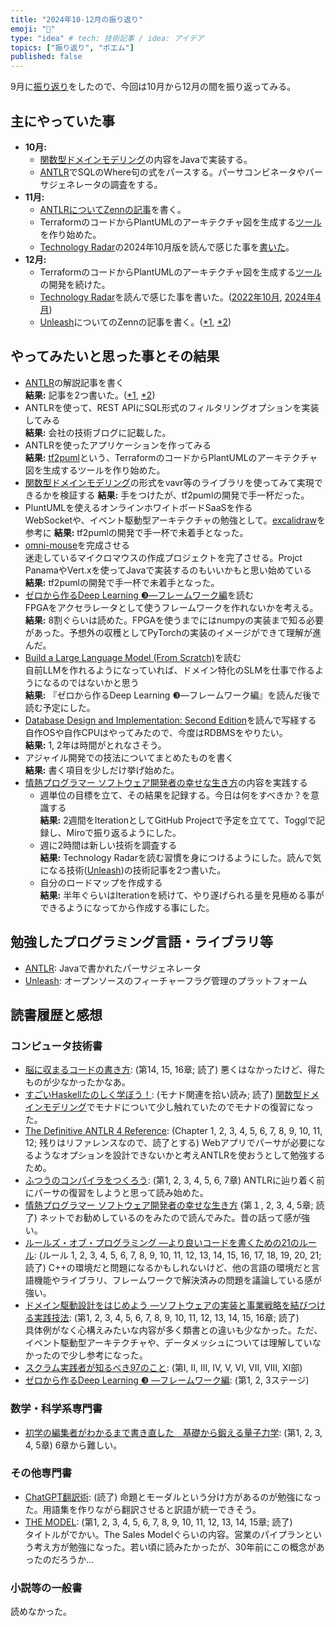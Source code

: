 ```yaml
---
title: "2024年10-12月の振り返り"
emoji: "🌊"
type: "idea" # tech: 技術記事 / idea: アイデア
topics: ["振り返り", "ポエム"]
published: false
---
```

9月に[振り返り](./926-2024-3q-retorspective)をしたので、今回は10月から12月の間を振り返ってみる。

## 主にやっていた事

* **10月:** 
  * [関数型ドメインモデリング](https://amzn.to/3BRjrqq)の内容をJavaで実装する。
  * [ANTLR](https://www.antlr.org/)でSQLのWhere句の式をパースする。パーサコンビネータやパーサジェネレータの調査をする。
* **11月:** 
  * [ANTLRについてZennの記事](https://zenn.dev/thorie/articles/548pro-antlr-setup)を書く。
  * TerraformのコードからPlantUMLのアーキテクチャ図を生成する[ツール](https://github.com/horie-t/tf2puml)を作り始めた。
  * [Technology Radar](https://www.thoughtworks.com/radar)の2024年10月版を読んで感じた事を[書いた](https://zenn.dev/thorie/articles/548cs-tech-radar-2024-10)。
* **12月:**  
  * TerraformのコードからPlantUMLのアーキテクチャ図を生成する[ツール](https://github.com/horie-t/tf2puml)の開発を続けた。
  * [Technology Radar](https://www.thoughtworks.com/radar)を読んで感じた事を書いた。([2022年10月](https://zenn.dev/thorie/articles/548cs-tech-radar-2022-10), [2024年4月](https://zenn.dev/thorie/articles/548cs-tech-radar-2024-04))
  * [Unleash](https://www.getunleash.io/)についてのZennの記事を書く。([*1](https://zenn.dev/thorie/articles/548se-unleash), [*2](https://zenn.dev/thorie/articles/548se-unleash-front))

## やってみたいと思った事とその結果

* [ANTLR](https://www.antlr.org/)の解説記事を書く  
  **結果:** 記事を2つ書いた。([*1](https://zenn.dev/thorie/articles/548pro-antlr-setup), [*2](https://zenn.dev/thorie/articles/548pro-antlr-arithmetic))
* ANTLRを使って、REST APIにSQL形式のフィルタリングオプションを実装してみる  
  **結果:** 会社の技術ブログに記載した。
* ANTLRを使ったアプリケーションを作ってみる  
  **結果:** [tf2puml](https://github.com/horie-t/tf2puml)という、TerraformのコードからPlantUMLのアーキテクチャ図を生成するツールを作り始めた。
* [関数型ドメインモデリング](https://amzn.to/3BRjrqq)の形式をvavr等のライブラリを使ってみて実現できるかを検証する
  **結果:** 手をつけたが、tf2pumlの開発で手一杯だった。
* PluntUMLを使えるオンラインホワイトボードSaaSを作る  
  WebSocketや、イベント駆動型アーキテクチャの勉強として。[excalidraw](https://github.com/excalidraw/excalidraw)を参考に
  **結果:** tf2pumlの開発で手一杯で未着手となった。
* [omni-mouse](https://github.com/horie-t/omni-mouse)を完成させる  
  迷走しているマイクロマウスの作成プロジェクトを完了させる。Projct PanamaやVert.xを使ってJavaで実装するのもいいかもと思い始めている  
  **結果:** tf2pumlの開発で手一杯で未着手となった。
* [ゼロから作るDeep Learning ❸―フレームワーク編](https://amzn.to/4fmqrdg)を読む  
  FPGAをアクセラレータとして使うフレームワークを作れないかを考える。  
  **結果:** 8割ぐらいは読めた。FPGAを使うまでにはnumpyの実装まで知る必要があった。予想外の収穫としてPyTorchの実装のイメージができて理解が進んだ。
* [Build a Large Language Model (From Scratch)](https://amzn.to/4fqXgpv)を読む  
  自前LLMを作れるようになっていれば、ドメイン特化のSLMを仕事で作るようになるのではないかと思う  
  **結果:** 『ゼロから作るDeep Learning ❸―フレームワーク編』を読んだ後で読む予定にした。
* [Database Design and Implementation: Second Edition](https://amzn.to/3C5Npal)を読んで写経する  
  自作OSや自作CPUはやってみたので、今度はRDBMSをやりたい。  
  **結果:** 1, 2年は時間がとれなさそう。
* アジャイル開発での技法についてまとめたものを書く  
  **結果:** 書く項目を少しだけ挙げ始めた。
* [情熱プログラマー ソフトウェア開発者の幸せな生き方](https://amzn.to/4hoOcTO)の内容を実践する
  * 週単位の目標を立て、その結果を記録する。今日は何をすべきか？を意識する  
    **結果:** 2週間をIterationとしてGitHub Projectで予定を立てて、Togglで記録し、Miroで振り返るようにした。
  * 週に2時間は新しい技術を調査する  
    **結果:** Technology Radarを読む習慣を身につけるようにした。読んで気になる技術([Unleash](https://www.getunleash.io/))の技術記事を2つ書いた。
  * 自分のロードマップを作成する  
    **結果:** 半年ぐらいはIterationを続けて、やり遂げられる量を見極める事ができるようになってから作成する事にした。

## 勉強したプログラミング言語・ライブラリ等

* [ANTLR](https://www.antlr.org/): Javaで書かれたパーサジェネレータ
* [Unleash](https://www.getunleash.io/): オープンソースのフィーチャーフラグ管理のプラットフォーム

## 読書履歴と感想

### コンピュータ技術書

* [脳に収まるコードの書き方](https://amzn.to/4cPSxN6): (第14, 15, 16章; 読了)
  悪くはなかったけど、得たものが少なかったかなあ。
* [すごいHaskellたのしく学ぼう！](https://amzn.to/40eTVpo): (モナド関連を拾い読み; 読了)
  [関数型ドメインモデリング](https://amzn.to/3Y3t12c)でモナドについて少し触れていたのでモナドの復習になった。
* [The Definitive ANTLR 4 Reference](https://amzn.to/40a8F8V): (Chapter 1, 2, 3, 4, 5, 6, 7, 8, 9, 10, 11, 12; 残りはリファレンスなので、読了とする)
  Webアプリでパーサが必要になるようなオプションを設計できないかと考えANTLRを使おうとして勉強するため。
* [ふつうのコンパイラをつくろう](https://amzn.to/4dRr9xX): (第1, 2, 3, 4, 5, 6, 7章)
  ANTLRに辿り着く前にパーサの復習をしようと思って読み始めた。
* [情熱プログラマー ソフトウェア開発者の幸せな生き方](https://amzn.to/4hoOcTO) (第１, 2, 3, 4, 5章; 読了)
  ネットでお勧めしているのをみたので読んでみた。昔の話って感が強い。
* [ルールズ・オブ・プログラミング ―より良いコードを書くための21のルール](https://amzn.to/40ugN47): (ルール 1, 2, 3, 4, 5, 6, 7, 8, 9, 10, 11, 12, 13, 14, 15, 16, 17, 18, 19, 20, 21; 読了)
  C++の環境だと問題になるかもしれないけど、他の言語の環境だと言語機能やライブラリ、フレームワークで解決済みの問題を議論している感が強い。
* [ドメイン駆動設計をはじめよう ―ソフトウェアの実装と事業戦略を結びつける実践技法](https://amzn.to/3YZucQK): (第1, 2, 3, 4, 5, 6, 7, 8, 9, 10, 11, 12, 13, 14, 15, 16章; 読了)  
  具体例がなく心構えみたいな内容が多く類書との違いも少なかった。ただ、イベント駆動型アーキテクチャや、データメッシュについては理解していなかったので少し参考になった。
* [スクラム実践者が知るべき97のこと](https://amzn.to/3CLOILV): (第I, II, III, IV, V, VI, VII, VIII, XI部)
* [ゼロから作るDeep Learning ❸ ―フレームワーク編](https://amzn.to/3ZpJ3UQ): (第1, 2, 3ステージ)

### 数学・科学系専門書

* [初学の編集者がわかるまで書き直した　基礎から鍛える量子力学](https://amzn.to/3YdEdtd): (第1, 2, 3, 4, 5章)
  6章から難しい。

### その他専門書

* [ChatGPT翻訳術](https://amzn.to/4h4hSFE): (読了)
  命題とモーダルという分け方があるのが勉強になった。用語集を作りながら翻訳させると訳語が統一できそう。
* [THE MODEL](https://amzn.to/4fJ1Ks5): (第1, 2, 3, 4, 5, 6, 7, 8, 9, 10, 11, 12, 13, 14, 15章; 読了)  
  タイトルがでかい。The Sales Modelぐらいの内容。営業のパイプランという考え方が勉強になった。若い頃に読みたかったが、30年前にこの概念があったのだろうか…

### 小説等の一般書

読めなかった。